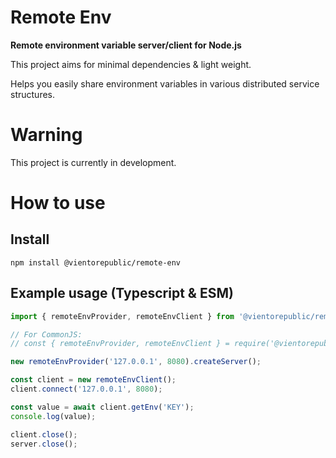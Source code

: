 # Remote Env

**Remote environment variable server/client for Node.js**

This project aims for minimal dependencies & light weight.

Helps you easily share environment variables in various distributed service structures.

# Warning

This project is currently in development.

# How to use

## Install

```
npm install @vientorepublic/remote-env
```

## Example usage (Typescript & ESM)

```typescript
import { remoteEnvProvider, remoteEnvClient } from '@vientorepublic/remote-env';

// For CommonJS:
// const { remoteEnvProvider, remoteEnvClient } = require('@vientorepublic/remote-env');

new remoteEnvProvider('127.0.0.1', 8080).createServer();

const client = new remoteEnvClient();
client.connect('127.0.0.1', 8080);

const value = await client.getEnv('KEY');
console.log(value);

client.close();
server.close();
```
